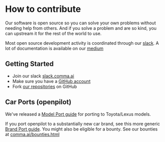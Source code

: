  # How to contribute

Our software is open source so you can solve your own problems without needing help from others. And if you solve a problem and are so kind, you can upstream it for the rest of the world to use.

Most open source development activity is coordinated through our [slack](https://slack.comma.ai). A lot of documentation is available on our [medium](https://medium.com/@comma_ai/)

## Getting Started

 * Join our slack [slack.comma.ai](https://slack.comma.ai)
 * Make sure you have a [GitHub account](https://github.com/signup/free)
 * Fork [our repositories](https://github.com/commaai) on GitHub

## Car Ports (openpilot)

We've released a [Model Port guide](https://medium.com/@comma_ai/openpilot-port-guide-for-toyota-models-e5467f4b5fe6) for porting to Toyota/Lexus models.

If you port openpilot to a substantially new car brand, see this more generic [Brand Port guide](https://medium.com/@comma_ai/how-to-write-a-car-port-for-openpilot-7ce0785eda84). You might also be eligible for a bounty. See our bounties at [comma.ai/bounties.html](https://comma.ai/bounties.html)

